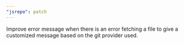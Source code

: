 ```yaml
---
"jsrepo": patch
---
```


Improve error message when there is an error fetching a file to give a customized message based on the git provider used.
